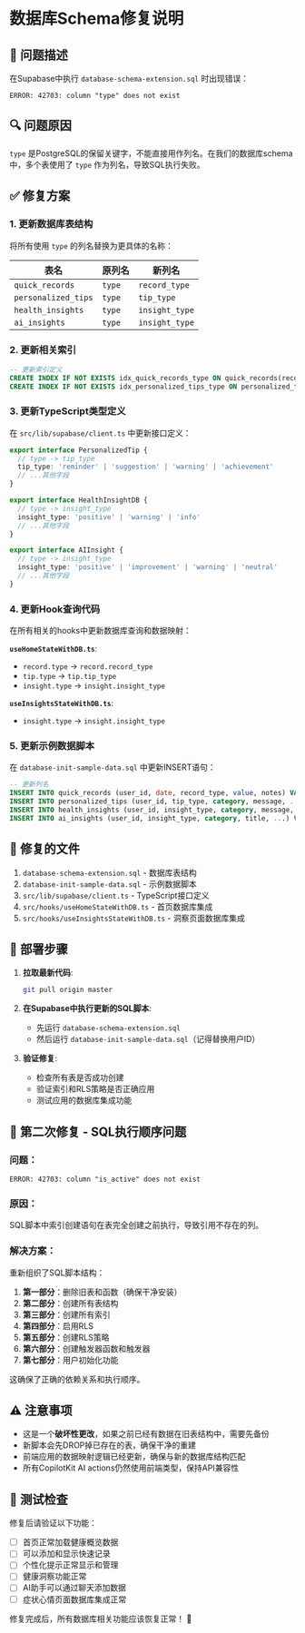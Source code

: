 # 数据库Schema修复说明

## 🐛 问题描述

在Supabase中执行 `database-schema-extension.sql` 时出现错误：
```
ERROR: 42703: column "type" does not exist
```

## 🔍 问题原因

`type` 是PostgreSQL的保留关键字，不能直接用作列名。在我们的数据库schema中，多个表使用了 `type` 作为列名，导致SQL执行失败。

## ✅ 修复方案

### 1. 更新数据库表结构

将所有使用 `type` 的列名替换为更具体的名称：

| 表名 | 原列名 | 新列名 |
|------|--------|--------|
| `quick_records` | `type` | `record_type` |
| `personalized_tips` | `type` | `tip_type` |
| `health_insights` | `type` | `insight_type` |
| `ai_insights` | `type` | `insight_type` |

### 2. 更新相关索引

```sql
-- 更新索引定义
CREATE INDEX IF NOT EXISTS idx_quick_records_type ON quick_records(record_type);
CREATE INDEX IF NOT EXISTS idx_personalized_tips_type ON personalized_tips(tip_type);
```

### 3. 更新TypeScript类型定义

在 `src/lib/supabase/client.ts` 中更新接口定义：

```typescript
export interface PersonalizedTip {
  // type -> tip_type
  tip_type: 'reminder' | 'suggestion' | 'warning' | 'achievement'
  // ...其他字段
}

export interface HealthInsightDB {
  // type -> insight_type  
  insight_type: 'positive' | 'warning' | 'info'
  // ...其他字段
}

export interface AIInsight {
  // type -> insight_type
  insight_type: 'positive' | 'improvement' | 'warning' | 'neutral'
  // ...其他字段
}
```

### 4. 更新Hook查询代码

在所有相关的hooks中更新数据库查询和数据映射：

**`useHomeStateWithDB.ts`**:
- `record.type` → `record.record_type`
- `tip.type` → `tip.tip_type` 
- `insight.type` → `insight.insight_type`

**`useInsightsStateWithDB.ts`**:
- `insight.type` → `insight.insight_type`

### 5. 更新示例数据脚本

在 `database-init-sample-data.sql` 中更新INSERT语句：

```sql
-- 更新列名
INSERT INTO quick_records (user_id, date, record_type, value, notes) VALUES...
INSERT INTO personalized_tips (user_id, tip_type, category, message, ...) VALUES...
INSERT INTO health_insights (user_id, insight_type, category, message, ...) VALUES...
INSERT INTO ai_insights (user_id, insight_type, category, title, ...) VALUES...
```

## 📁 修复的文件

1. `database-schema-extension.sql` - 数据库表结构
2. `database-init-sample-data.sql` - 示例数据脚本
3. `src/lib/supabase/client.ts` - TypeScript接口定义
4. `src/hooks/useHomeStateWithDB.ts` - 首页数据库集成
5. `src/hooks/useInsightsStateWithDB.ts` - 洞察页面数据库集成

## 🚀 部署步骤

1. **拉取最新代码**:
   ```bash
   git pull origin master
   ```

2. **在Supabase中执行更新的SQL脚本**:
   - 先运行 `database-schema-extension.sql`
   - 然后运行 `database-init-sample-data.sql`（记得替换用户ID）

3. **验证修复**:
   - 检查所有表是否成功创建
   - 验证索引和RLS策略是否正确应用
   - 测试应用的数据库集成功能

## 🔧 第二次修复 - SQL执行顺序问题

### 问题：
```
ERROR: 42703: column "is_active" does not exist
```

### 原因：
SQL脚本中索引创建语句在表完全创建之前执行，导致引用不存在的列。

### 解决方案：
重新组织了SQL脚本结构：

1. **第一部分**：删除旧表和函数（确保干净安装）
2. **第二部分**：创建所有表结构
3. **第三部分**：创建所有索引
4. **第四部分**：启用RLS
5. **第五部分**：创建RLS策略
6. **第六部分**：创建触发器函数和触发器
7. **第七部分**：用户初始化功能

这确保了正确的依赖关系和执行顺序。

## ⚠️ 注意事项

- 这是一个**破坏性更改**，如果之前已经有数据在旧表结构中，需要先备份
- 新脚本会先DROP掉已存在的表，确保干净的重建
- 前端应用的数据映射逻辑已经更新，确保与新的数据库结构匹配
- 所有CopilotKit AI actions仍然使用前端类型，保持API兼容性

## 🎯 测试检查

修复后请验证以下功能：

- [ ] 首页正常加载健康概览数据
- [ ] 可以添加和显示快速记录
- [ ] 个性化提示正常显示和管理
- [ ] 健康洞察功能正常
- [ ] AI助手可以通过聊天添加数据
- [ ] 症状心情页面数据库集成正常

修复完成后，所有数据库相关功能应该恢复正常！ 🎉 